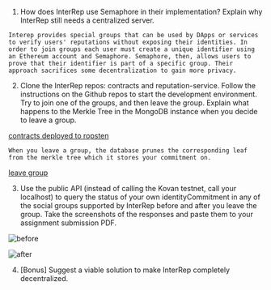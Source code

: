 1. How does InterRep use Semaphore in their implementation? Explain why InterRep still needs a centralized server.

```
Interep provides special groups that can be used by DApps or services to verify users' reputations without exposing their identities. In order to join groups each user must create a unique identifier using an Ethereum account and Semaphore. Semaphore, then, allows users to prove that their identifier is part of a specific group. Their approach sacrifices some decentralization to gain more privacy.
```

2. Clone the InterRep repos: contracts and reputation-service. Follow the instructions on the Github repos to start the development environment. Try to join one of the groups, and then leave the group. Explain what happens to the Merkle Tree in the MongoDB instance when you decide to leave a group. 

[contracts deployed to ropsten](https://github.com/alienflip/zku/blob/main/week_3/interRep/contracts/contracts.json)

```
When you leave a group, the database prunes the corresponding leaf from the merkle tree which it stores your commitment on.
```

[leave group](https://github.com/alienflip/zku/blob/main/week_3/interRep/reputation-service/src/core/groups/mts/deleteLeaf.ts)

3. Use the public API (instead of calling the Kovan testnet, call your localhost) to query the status of your own identityCommitment in any of the social groups supported by InterRep before and after you leave the group. Take the screenshots of the responses and paste them to your assignment submission PDF.

![before]()

![after]()

4. [Bonus] Suggest a viable solution to make InterRep completely decentralized.

```

```
